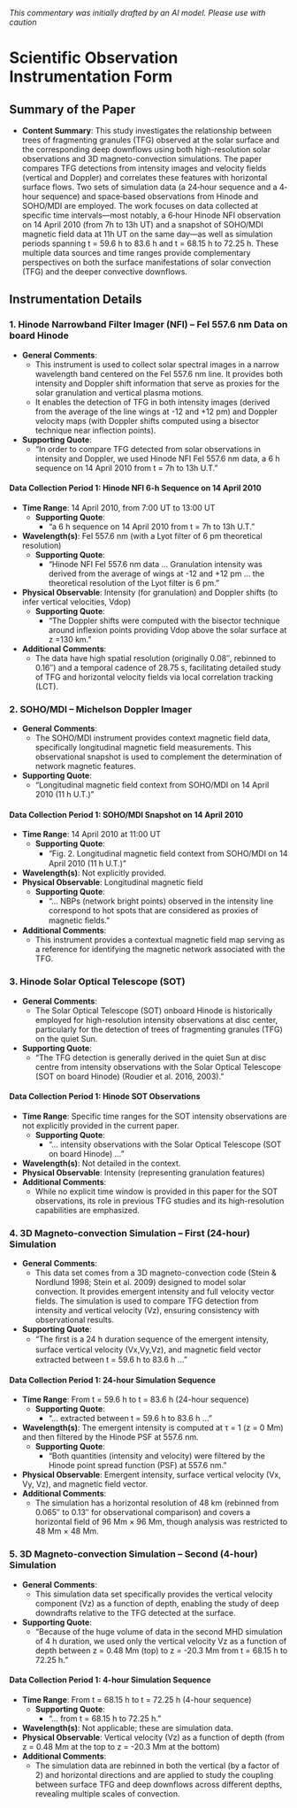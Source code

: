 _This commentary was initially drafted by an AI model. Please use with caution_

# Scientific Observation Instrumentation Form

## Summary of the Paper
- **Content Summary**: This study investigates the relationship between trees of fragmenting granules (TFG) observed at the solar surface and the corresponding deep downflows using both high-resolution solar observations and 3D magneto-convection simulations. The paper compares TFG detections from intensity images and velocity fields (vertical and Doppler) and correlates these features with horizontal surface flows. Two sets of simulation data (a 24‐hour sequence and a 4‐hour sequence) and space‐based observations from Hinode and SOHO/MDI are employed. The work focuses on data collected at specific time intervals—most notably, a 6‐hour Hinode NFI observation on 14 April 2010 (from 7h to 13h UT) and a snapshot of SOHO/MDI magnetic field data at 11h UT on the same day—as well as simulation periods spanning t = 59.6 h to 83.6 h and t = 68.15 h to 72.25 h. These multiple data sources and time ranges provide complementary perspectives on both the surface manifestations of solar convection (TFG) and the deeper convective downflows.

## Instrumentation Details

### 1. Hinode Narrowband Filter Imager (NFI) – FeI 557.6 nm Data on board Hinode
- **General Comments**:
   - This instrument is used to collect solar spectral images in a narrow wavelength band centered on the FeI 557.6 nm line. It provides both intensity and Doppler shift information that serve as proxies for the solar granulation and vertical plasma motions.
   - It enables the detection of TFG in both intensity images (derived from the average of the line wings at -12 and +12 pm) and Doppler velocity maps (with Doppler shifts computed using a bisector technique near inflection points).
- **Supporting Quote**:
   - “In order to compare TFG detected from solar observations in intensity and Doppler, we used Hinode NFI FeI 557.6 nm data, a 6 h sequence on 14 April 2010 from t = 7h to 13h U.T.”
   
#### Data Collection Period 1: Hinode NFI 6-h Sequence on 14 April 2010
- **Time Range**: 14 April 2010, from 7:00 UT to 13:00 UT
   - **Supporting Quote**:
      - “a 6 h sequence on 14 April 2010 from t = 7h to 13h U.T.”
- **Wavelength(s)**: FeI 557.6 nm (with a Lyot filter of 6 pm theoretical resolution)
   - **Supporting Quote**:
      - “Hinode NFI FeI 557.6 nm data … Granulation intensity was derived from the average of wings at -12 and +12 pm … the theoretical resolution of the Lyot filter is 6 pm.”
- **Physical Observable**: Intensity (for granulation) and Doppler shifts (to infer vertical velocities, Vdop)
   - **Supporting Quote**:
      - “The Doppler shifts were computed with the bisector technique around inflexion points providing Vdop above the solar surface at z =130 km.”
- **Additional Comments**: 
   - The data have high spatial resolution (originally 0.08″, rebinned to 0.16″) and a temporal cadence of 28.75 s, facilitating detailed study of TFG and horizontal velocity fields via local correlation tracking (LCT).

### 2. SOHO/MDI – Michelson Doppler Imager
- **General Comments**:
   - The SOHO/MDI instrument provides context magnetic field data, specifically longitudinal magnetic field measurements. This observational snapshot is used to complement the determination of network magnetic features.
- **Supporting Quote**:
   - “Longitudinal magnetic field context from SOHO/MDI on 14 April 2010 (11 h U.T.)”
   
#### Data Collection Period 1: SOHO/MDI Snapshot on 14 April 2010
- **Time Range**: 14 April 2010 at 11:00 UT
   - **Supporting Quote**:
      - “Fig. 2. Longitudinal magnetic ﬁeld context from SOHO/MDI on 14 April 2010 (11 h U.T.)”
- **Wavelength(s)**: Not explicitly provided.
- **Physical Observable**: Longitudinal magnetic field
   - **Supporting Quote**:
      - “… NBPs (network bright points) observed in the intensity line correspond to hot spots that are considered as proxies of magnetic ﬁelds.”
- **Additional Comments**:
   - This instrument provides a contextual magnetic field map serving as a reference for identifying the magnetic network associated with the TFG.

### 3. Hinode Solar Optical Telescope (SOT)
- **General Comments**:
   - The Solar Optical Telescope (SOT) onboard Hinode is historically employed for high-resolution intensity observations at disc center, particularly for the detection of trees of fragmenting granules (TFG) on the quiet Sun.
- **Supporting Quote**:
   - “The TFG detection is generally derived in the quiet Sun at disc centre from intensity observations with the Solar Optical Telescope (SOT on board Hinode) (Roudier et al. 2016, 2003).”
   
#### Data Collection Period 1: Hinode SOT Observations
- **Time Range**: Specific time ranges for the SOT intensity observations are not explicitly provided in the current paper.
   - **Supporting Quote**:
      - “… intensity observations with the Solar Optical Telescope (SOT on board Hinode) …”
- **Wavelength(s)**: Not detailed in the context.
- **Physical Observable**: Intensity (representing granulation features)
- **Additional Comments**:
   - While no explicit time window is provided in this paper for the SOT observations, its role in previous TFG studies and its high-resolution capabilities are emphasized.

### 4. 3D Magneto-convection Simulation – First (24-hour) Simulation
- **General Comments**:
   - This data set comes from a 3D magneto-convection code (Stein & Nordlund 1998; Stein et al. 2009) designed to model solar convection. It provides emergent intensity and full velocity vector fields. The simulation is used to compare TFG detection from intensity and vertical velocity (Vz), ensuring consistency with observational results.
- **Supporting Quote**:
   - “The ﬁrst is a 24 h duration sequence of the emergent intensity, surface vertical velocity (Vx,Vy,Vz), and magnetic ﬁeld vector extracted between t = 59.6 h to 83.6 h …”
   
#### Data Collection Period 1: 24-hour Simulation Sequence
- **Time Range**: From t = 59.6 h to t = 83.6 h (24-hour sequence)
   - **Supporting Quote**:
      - “… extracted between t = 59.6 h to 83.6 h …”
- **Wavelength(s)**: The emergent intensity is computed at τ = 1 (z = 0 Mm) and then filtered by the Hinode PSF at 557.6 nm.
   - **Supporting Quote**:
      - “Both quantities (intensity and velocity) were filtered by the Hinode point spread function (PSF) at 557.6 nm.”
- **Physical Observable**: Emergent intensity, surface vertical velocity (Vx, Vy, Vz), and magnetic field vector.
- **Additional Comments**:
   - The simulation has a horizontal resolution of 48 km (rebinned from 0.065″ to 0.13″ for observational comparison) and covers a horizontal field of 96 Mm × 96 Mm, though analysis was restricted to 48 Mm × 48 Mm.

### 5. 3D Magneto-convection Simulation – Second (4-hour) Simulation
- **General Comments**:
   - This simulation data set specifically provides the vertical velocity component (Vz) as a function of depth, enabling the study of deep downdrafts relative to the TFG detected at the surface.
- **Supporting Quote**:
   - “Because of the huge volume of data in the second MHD simulation of 4 h duration, we used only the vertical velocity Vz as a function of depth between z = 0.48 Mm (top) to z = -20.3 Mm from t = 68.15 h to 72.25 h.”
   
#### Data Collection Period 1: 4-hour Simulation Sequence
- **Time Range**: From t = 68.15 h to t = 72.25 h (4-hour sequence)
   - **Supporting Quote**:
      - “… from t = 68.15 h to 72.25 h.”
- **Wavelength(s)**: Not applicable; these are simulation data.
- **Physical Observable**: Vertical velocity (Vz) as a function of depth (from z = 0.48 Mm at the top to z = -20.3 Mm at the bottom)
- **Additional Comments**:
   - The simulation data are rebinned in both the vertical (by a factor of 2) and horizontal directions and are applied to study the coupling between surface TFG and deep downflows across different depths, revealing multiple scales of convection.
